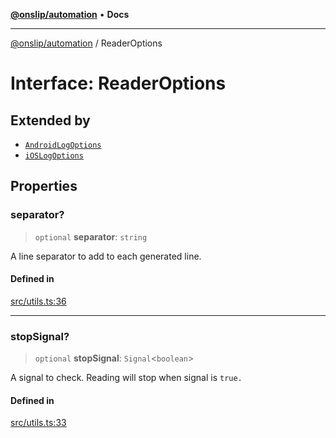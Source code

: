 [**@onslip/automation**](../README.md) • **Docs**

***

[@onslip/automation](../README.md) / ReaderOptions

# Interface: ReaderOptions

## Extended by

- [`AndroidLogOptions`](AndroidLogOptions.md)
- [`iOSLogOptions`](iOSLogOptions.md)

## Properties

### separator?

> `optional` **separator**: `string`

A line separator to add to each generated line.

#### Defined in

[src/utils.ts:36](https://github.com/Onslip/automation/blob/47b008bfb3ccb6dbb1859ced61d380ee630ff6ad/src/utils.ts#L36)

***

### stopSignal?

> `optional` **stopSignal**: `Signal`\<`boolean`\>

A signal to check. Reading will stop when signal is `true.`

#### Defined in

[src/utils.ts:33](https://github.com/Onslip/automation/blob/47b008bfb3ccb6dbb1859ced61d380ee630ff6ad/src/utils.ts#L33)
